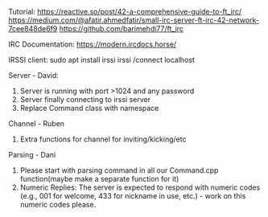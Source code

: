 Tutorial: 
https://reactive.so/post/42-a-comprehensive-guide-to-ft_irc/
https://medium.com/@afatir.ahmedfatir/small-irc-server-ft-irc-42-network-7cee848de6f9
https://github.com/barimehdi77/ft_irc


IRC Documentation:
https://modern.ircdocs.horse/

IRSSI client:
sudo apt install irssi
irssi
/connect localhost <port> <pass>

Server - David:
1. Server is running with port >1024 and any password
2. Server finally connecting to irssi server
3. Replace Command class with namespace

Channel - Ruben
1. Extra functions for channel for inviting/kicking/etc

Parsing - Dani
1. Please start with parsing command in all our Command.cpp function(maybe make a separate function for it)
2. Numeric Replies:
The server is expected to respond with numeric codes (e.g., 001 for welcome, 433 for nickname in use, etc.) - work on this numeric codes please.
